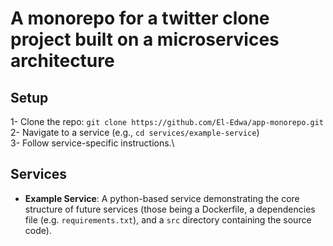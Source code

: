 # A monorepo for a twitter clone project built on a microservices architecture

## Setup
1- Clone the repo: `git clone https://github.com/El-Edwa/app-monorepo.git`\
2- Navigate to a service (e.g., `cd services/example-service`)\
3- Follow service-specific instructions.\

## Services
- **Example Service**: A python-based service demonstrating the core structure of future services (those being a Dockerfile, a dependencies file (e.g. `requirements.txt`), and a `src` directory containing the source code).
